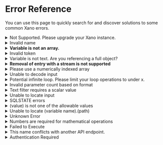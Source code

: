 # Error Reference

You can use this page to quickly search for and discover solutions to some common Xano errors.

<details>

<summary>Not Supported. Please upgrade your Xano instance.</summary>

This message indicates that you are trying to access a feature that is not currently enabled on your Xano account and requires an upgrade.

To add most features to your plan, you can head to your Billing screen and upgrade to the appropriate package.

If you have already upgraded and still do not have access to the feature in question, please reach out to support directly.

</details>

<details>

<summary>Invalid name</summary>

This error usually arises when you have a step in a function stack or otherwise attempt to access a table that does not / no longer exists.

The solution is to recreate any offending steps so that only existing tables are referenced.

This can also happen if the authentication settings for an endpoint do not have a table selected.

</details>

<details>

<summary><strong>Variable is not an array.</strong></summary>

This message indicates that you are trying to apply array functions or filters to a variable that is not an array. An array is a list of values or objects separated by commas and enclosed inside \[brackets]

```
["Ford", "BMW", "Fiat"]
```

Make sure the variable you are referencing is an array.

</details>

<details>

<summary>Invalid token</summary>

You might see this error message if you are trying to run an endpoint that requires authentication, but are not providing a valid authentication token.

When testing your endpoints, you can choose an auth token using the option shown below to make sure you are always providing a valid token.

<img src="../.gitbook/assets/CleanShot 2023-11-22 at 14.47.11.png" alt="" data-size="original">

</details>

<details>

<summary>Variable is not text. Are you referencing a full object?</summary>

You might see this error if you are trying to apply a text filter to a value that is not text (or interchangeable with text, such as an integer).

For example, if you have a JSON object called "api\_1" and you are trying to apply a text transformation to a value inside of that object, it is likely that you are not using proper [dot notation](../the-function-stack/building-with-visual-development/#dot-notation) to target that text value directly.

</details>

<details>

<summary><strong>Removal of entry with a stream is not supported</strong></summary>

When using the Stream return type, certain functions are not supported; specifically anything that has to do with modifying the dataset that the For Each loop is iterating through, such as For Each Loop: Remove Entry

</details>

<details>

<summary>Please use a numerically indexed array</summary>

This error message is triggered when referencing something that is not an array, or an improperly formatted array, in a [For Each loop](../the-function-stack/functions/data-manipulation/loops.md#for-each-loop).

The solution would be to make sure you're targeting a proper array when building For Each loops.

</details>

<details>

<summary>Unable to decode input</summary>

This error occurs when malformed input is sent to an API endpoint and you are using Get All Input to gather any data sent to the endpoint. Make sure that any data being sent to your Xano APIs are in valid JSON format.

</details>

<details>

<summary>Potential infinite loop. Please limit your loop operations to under x.</summary>

In Xano, we have some protections around loops to prevent infinite looping. Make sure that you are limiting your loops in a way so that they do not surpass the number of iterations allowed as defined in the error message.

</details>

<details>

<summary>Invalid parameter count based on format</summary>

When using [Direct Database Query](../the-function-stack/functions/database-requests/direct-database-query.md) and dynamically specifying values, make sure that the number of arguments you define in your query statement match the number of substitutions defined in the Statement Arguments section.

</details>

<details>

<summary>Text filter requires a scalar value</summary>

A scalar value just means a single value, not a list or a JSON object. You'll see this error if you attempt to apply a text-based transformation filter to something that is not a scalar value.

This can happen if you are trying to target a value inside of an array or object and you are using incorrect [dot notation](../the-function-stack/building-with-visual-development/#dot-notation).

</details>

<details>

<summary>Unable to locate input</summary>

This error can happen if you are trying to reference an input that is either not provided when making a request to the API, or an input that no longer exists.

</details>

<details>

<summary>SQLSTATE errors</summary>

There are several variations of these errors. Further into the message will usually give you a clue as to what the exact error means, but here are some common things to look out for.

* **Disk Full** - This typically means that your instance is out of database storage. You will need to head to your Billing screen to add additional database storage.
* **Index building errors** - These can occur if you are trying to add a normal index to an extremely large column (such as text descriptions) or adding too many columns to a single index. Please review our documentation on indexing to make sure you are building indexes properly, and for long text fields, consider using Fuzzy Search instead.

</details>

<details>

<summary>(value) is not one of the allowable values</summary>

This error occurs when you are using an Enum field but trying to supply a value to that field that is not one of the allowable options you've specified in the database or input settings.

To remedy this, you can update the allowable values on the enum field, or switch to a text field if you need more freedom to specify new values.

</details>

<details>

<summary>Unable to locate (variable name).(path)</summary>

This error indicates that you are trying to reference a path inside of a variable that does not exist.

For example, sometimes an external API request will not return certain values in every response, or if there is pagination involved, it has run out of items to return, causing this message to appear when you try to work with the data expected inside of that response.

There can be a number of ways to resolve this error, including:

* Adding [conditional logic ](../the-function-stack/functions/data-manipulation/conditional.md)to determine the steps to take based on the existence of a value
* Using the GET filter or [Conditional Set Filters ](../the-function-stack/filters/manipulation.md#set_conditional)to change the behavior based on if the value is provided

</details>

<details>

<summary>Unknown Error</summary>

This error message indicates that Xano has run into an unhandled exception, and we don't have a specific error message defined for the issue you're experiencing.

If this is happening when working in a database table, or somewhere else in Xano **outside of a function stack**, it's best to reach out to support to determine the cause.

If this is happening when calling an API or using Run & Debug, it typically indicates one of the following:

* Memory-related issues. Your instance is not equipped to fully complete the request and is hitting resource limits.
* Applying a filter incorrectly. Somewhere in your function stack, you have a filter applied to an incorrect data type, such as trying to use an Array-based filter on a single value.

Due to the ambiguous nature of this error, if further assistance is required to diagnose the source of the problem, please don't hesitate to reach out to support for clarification.

</details>

<details>

<summary>Numbers are required for mathematical operations</summary>

This error indicates that you are trying to apply a mathematical filter or function to a value that is not a number.

To resolve this, please check the following:

* Are you targeting a number directly, and is it actually a number?
  * It is possible to store numbers as text strings, and while these are typically interchangeable, in some cases you may find that retaining an integer or decimal data type is necessary. You can apply filters such as **to\_int** or **to\_dec** to change the data type based on your needs
* Are you using proper [dot notation](broken-reference)?
  * You might be trying to target a value inside of an object, but are not using proper dot notation to reference that value, or perhaps the value does not exist.

</details>

<details>

<summary>Failed to Execute</summary>

This is a rare error that can occur when using Create File Resource / a File Resource input with certain files, or when using a Lambda function.

* **Create File Resource / File Resource Input**
  * When this error appears using Create File Resource, or with a File Resource input, this indicates that there is a problem with the file itself preventing proper upload to Xano. Make sure that you are able to otherwise read / access the file as expected, and if you are, please reach out to Xano support so we can troubleshoot this further. You will need to provide the file to us so we can determine the cause.
* **Lambda Functions**
  * This error usually just indicates an error in your Lambda function's code.

</details>

<details>

<summary>This name conflicts with another API endpoint.</summary>

This error indicates that the name you are trying to use for another API endpoint conflicts with an existing API. It's important to remember that URL parameters need to be considered as well.

For example, assuming these endpoints have the same verb (such as POST), an endpoint named **/auth/me** would conflict with an endpoint named **/auth/{user\_id}**, because Xano has no way of knowing if "me" should actually be a value for user\_id.

</details>

<details>

<summary>Authentication Required</summary>

This message indicates that you are trying to call an API endpoint or function that requires authentication to execute, but an authentication token was not provided.

To resolve, make sure you are providing an authentication token when calling the API endpoint in question.

</details>
